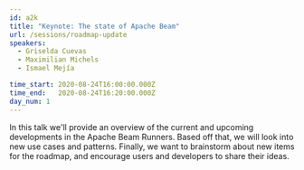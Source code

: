 ```yaml
---
id: a2k
title: "Keynote: The state of Apache Beam"
url: /sessions/roadmap-update
speakers:
  - Griselda Cuevas
  - Maximilian Michels
  - Ismael Mejía

time_start: 2020-08-24T16:00:00.000Z
time_end:   2020-08-24T16:20:00.000Z
day_num: 1
---
```


In this talk we'll provide an overview of the current and upcoming developments in the Apache Beam Runners. Based off that, we will look into new use cases and patterns. Finally, we want to brainstorm about new items for the roadmap, and encourage users and developers to share their ideas. 